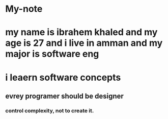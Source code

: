 # My-note
# my name is ibrahem khaled and my age is 27 and i live in amman and my major is software eng 







# i leaern software concepts    
## evrey programer should be designer 
### control complexity, not to create it.
